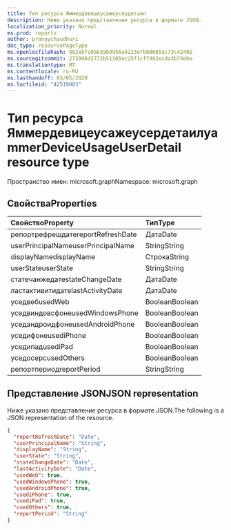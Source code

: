 ```yaml
---
title: Тип ресурса Яммердевицеусажеусердетаил
description: Ниже указано представление ресурса в формате JSON.
localization_priority: Normal
ms.prod: reports
author: pranoychaudhuri
doc_type: resourcePageType
ms.openlocfilehash: 982ebfc0de39bd956a4223e7bb0665ac73c42402
ms.sourcegitcommit: 272996d2772b51105ec25f1cf7482ecda3b74ebe
ms.translationtype: MT
ms.contentlocale: ru-RU
ms.lasthandoff: 03/05/2020
ms.locfileid: "42519003"
---
```

# <a name="yammerdeviceusageuserdetail-resource-type"></a><span data-ttu-id="c5f63-103">Тип ресурса Яммердевицеусажеусердетаил</span><span class="sxs-lookup"><span data-stu-id="c5f63-103">yammerDeviceUsageUserDetail resource type</span></span>

<span data-ttu-id="c5f63-104">Пространство имен: microsoft.graph</span><span class="sxs-lookup"><span data-stu-id="c5f63-104">Namespace: microsoft.graph</span></span>

## <a name="properties"></a><span data-ttu-id="c5f63-105">Свойства</span><span class="sxs-lookup"><span data-stu-id="c5f63-105">Properties</span></span>

| <span data-ttu-id="c5f63-106">Свойство</span><span class="sxs-lookup"><span data-stu-id="c5f63-106">Property</span></span>          | <span data-ttu-id="c5f63-107">Тип</span><span class="sxs-lookup"><span data-stu-id="c5f63-107">Type</span></span>    |
| :---------------- | :------ |
| <span data-ttu-id="c5f63-108">репортрефрешдате</span><span class="sxs-lookup"><span data-stu-id="c5f63-108">reportRefreshDate</span></span> | <span data-ttu-id="c5f63-109">Дата</span><span class="sxs-lookup"><span data-stu-id="c5f63-109">Date</span></span>    |
| <span data-ttu-id="c5f63-110">userPrincipalName</span><span class="sxs-lookup"><span data-stu-id="c5f63-110">userPrincipalName</span></span> | <span data-ttu-id="c5f63-111">String</span><span class="sxs-lookup"><span data-stu-id="c5f63-111">String</span></span>  |
| <span data-ttu-id="c5f63-112">displayName</span><span class="sxs-lookup"><span data-stu-id="c5f63-112">displayName</span></span>       | <span data-ttu-id="c5f63-113">Строка</span><span class="sxs-lookup"><span data-stu-id="c5f63-113">String</span></span>  |
| <span data-ttu-id="c5f63-114">userState</span><span class="sxs-lookup"><span data-stu-id="c5f63-114">userState</span></span>         | <span data-ttu-id="c5f63-115">String</span><span class="sxs-lookup"><span data-stu-id="c5f63-115">String</span></span>  |
| <span data-ttu-id="c5f63-116">статечанжедате</span><span class="sxs-lookup"><span data-stu-id="c5f63-116">stateChangeDate</span></span>   | <span data-ttu-id="c5f63-117">Дата</span><span class="sxs-lookup"><span data-stu-id="c5f63-117">Date</span></span>    |
| <span data-ttu-id="c5f63-118">ластактивитидате</span><span class="sxs-lookup"><span data-stu-id="c5f63-118">lastActivityDate</span></span>  | <span data-ttu-id="c5f63-119">Дата</span><span class="sxs-lookup"><span data-stu-id="c5f63-119">Date</span></span>    |
| <span data-ttu-id="c5f63-120">уседвеб</span><span class="sxs-lookup"><span data-stu-id="c5f63-120">usedWeb</span></span>           | <span data-ttu-id="c5f63-121">Boolean</span><span class="sxs-lookup"><span data-stu-id="c5f63-121">Boolean</span></span> |
| <span data-ttu-id="c5f63-122">уседвиндовсфоне</span><span class="sxs-lookup"><span data-stu-id="c5f63-122">usedWindowsPhone</span></span>  | <span data-ttu-id="c5f63-123">Boolean</span><span class="sxs-lookup"><span data-stu-id="c5f63-123">Boolean</span></span> |
| <span data-ttu-id="c5f63-124">уседандроидфоне</span><span class="sxs-lookup"><span data-stu-id="c5f63-124">usedAndroidPhone</span></span>  | <span data-ttu-id="c5f63-125">Boolean</span><span class="sxs-lookup"><span data-stu-id="c5f63-125">Boolean</span></span> |
| <span data-ttu-id="c5f63-126">уседифоне</span><span class="sxs-lookup"><span data-stu-id="c5f63-126">usediPhone</span></span>        | <span data-ttu-id="c5f63-127">Boolean</span><span class="sxs-lookup"><span data-stu-id="c5f63-127">Boolean</span></span> |
| <span data-ttu-id="c5f63-128">уседипад</span><span class="sxs-lookup"><span data-stu-id="c5f63-128">usediPad</span></span>          | <span data-ttu-id="c5f63-129">Boolean</span><span class="sxs-lookup"><span data-stu-id="c5f63-129">Boolean</span></span> |
| <span data-ttu-id="c5f63-130">уседосерс</span><span class="sxs-lookup"><span data-stu-id="c5f63-130">usedOthers</span></span>        | <span data-ttu-id="c5f63-131">Boolean</span><span class="sxs-lookup"><span data-stu-id="c5f63-131">Boolean</span></span> |
| <span data-ttu-id="c5f63-132">репортпериод</span><span class="sxs-lookup"><span data-stu-id="c5f63-132">reportPeriod</span></span>      | <span data-ttu-id="c5f63-133">String</span><span class="sxs-lookup"><span data-stu-id="c5f63-133">String</span></span>  |

## <a name="json-representation"></a><span data-ttu-id="c5f63-134">Представление JSON</span><span class="sxs-lookup"><span data-stu-id="c5f63-134">JSON representation</span></span>

<span data-ttu-id="c5f63-135">Ниже указано представление ресурса в формате JSON.</span><span class="sxs-lookup"><span data-stu-id="c5f63-135">The following is a JSON representation of the resource.</span></span>

<!-- {
  "blockType": "resource",
  "@odata.type": "microsoft.graph.yammerDeviceUsageUserDetail"
} -->

```json
{
  "reportRefreshDate": "Date", 
  "userPrincipalName": "String", 
  "displayName": "String", 
  "userState": "String", 
  "stateChangeDate": "Date", 
  "lastActivityDate": "Date", 
  "usedWeb": true, 
  "usedWindowsPhone": true, 
  "usedAndroidPhone": true, 
  "usediPhone": true, 
  "usediPad": true, 
  "usedOthers": true, 
  "reportPeriod": "String"
}
```
